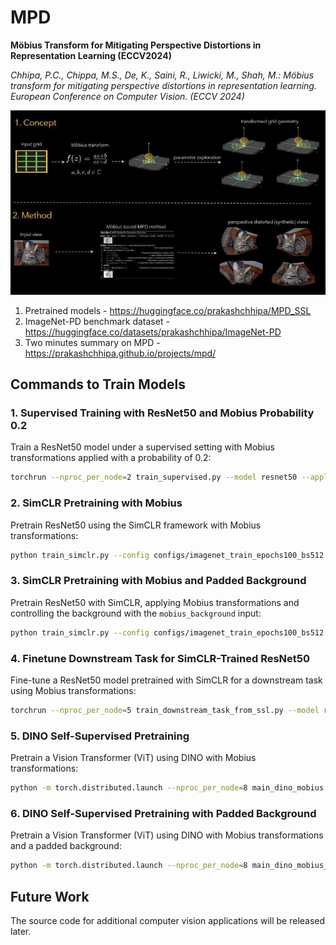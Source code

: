 # MPD
**Möbius Transform for Mitigating Perspective Distortions in Representation Learning (ECCV2024)**

_Chhipa, P.C., Chippa, M.S., De, K., Saini, R., Liwicki, M., Shah, M.: Möbius transform for mitigating perspective distortions in representation learning. European Conference on Computer Vision. (ECCV 2024)_

![Model Architecture](mobius_mpd.jpg)



1. Pretrained models - https://huggingface.co/prakashchhipa/MPD_SSL
2. ImageNet-PD benchmark dataset - https://huggingface.co/datasets/prakashchhipa/ImageNet-PD
3. Two minutes summary on MPD - https://prakashchhipa.github.io/projects/mpd/


## Commands to Train Models

### 1. Supervised Training with ResNet50 and Mobius Probability 0.2
Train a ResNet50 model under a supervised setting with Mobius transformations applied with a probability of 0.2:
```bash
torchrun --nproc_per_node=2 train_supervised.py --model resnet50 --apply-mobius --forward-mobius --mobius-prob 0.2 --name supervised_mpd_rn50
```

### 2. SimCLR Pretraining with Mobius
Pretrain ResNet50 using the SimCLR framework with Mobius transformations:
```bash
python train_simclr.py --config configs/imagenet_train_epochs100_bs512.yaml
```

### 3. SimCLR Pretraining with Mobius and Padded Background
Pretrain ResNet50 with SimCLR, applying Mobius transformations and controlling the background with the `mobius_background` input:
```bash
python train_simclr.py --config configs/imagenet_train_epochs100_bs512.yaml
```

### 4. Finetune Downstream Task for SimCLR-Trained ResNet50
Fine-tune a ResNet50 model pretrained with SimCLR for a downstream task using Mobius transformations:
```bash
torchrun --nproc_per_node=5 train_downstream_task_from_ssl.py --model resnet50 --apply-mobius --apply-BGI --name downstream_simclr_rn50 --forward-mobius --mobius-prob 0.2 --ssl-checkpoint <checkpoint URL>
```

### 5. DINO Self-Supervised Pretraining
Pretrain a Vision Transformer (ViT) using DINO with Mobius transformations:
```bash
python -m torch.distributed.launch --nproc_per_node=8 main_dino_mobius.py --mobius_prob 0.8 --arch vit_small --data_path /path/to/imagenet/train --output_dir /path/to/saving_dir
```

### 6. DINO Self-Supervised Pretraining with Padded Background
Pretrain a Vision Transformer (ViT) using DINO with Mobius transformations and a padded background:
```bash
python -m torch.distributed.launch --nproc_per_node=8 main_dino_mobius_bgi.py --mobius_prob 0.8 --arch vit_small --data_path /path/to/imagenet/train --output_dir /path/to/saving_dir
```

## Future Work
The source code for additional computer vision applications will be released later.






